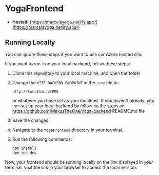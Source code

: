 # YogaFrontend

-   **Hosted:** [https://marcelayoga.netlify.app/](https://marcelayoga.netlify.app/)

## Running Locally

You can ignore these steps if you want to use our Azure hosted site.

If you want to run it on your local backend, follow these steps:

1. Clone this repository to your local machine, and open the folder

2. Change the `VITE_BACKEND_ENDPOINT` in the `.env` file to:

    ```
    http://localhost:3000
    ```

    or whatever you have set as your localhost.
    If you haven't already, you can set up your local backend by following the steps on https://github.com/MaxusTheOne/yoga-backend README.md file

3. Save the changes.

4. Navigate to the `YogaFrontend` directory in your terminal.

5. Run the following commands:

    ```bash
    npm install
    npm run dev
    ```

Now, your frontend should be running locally on the link displayed in your terminal. Visit the link in your browser to access the local version.
